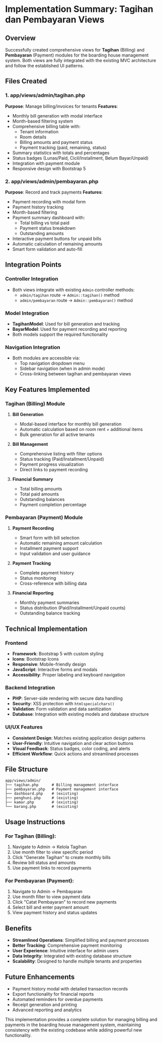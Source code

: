 # Implementation Summary: Tagihan dan Pembayaran Views

## Overview
Successfully created comprehensive views for **Tagihan** (Billing) and **Pembayaran** (Payment) modules for the boarding house management system. Both views are fully integrated with the existing MVC architecture and follow the established UI patterns.

## Files Created

### 1. app/views/admin/tagihan.php
**Purpose**: Manage billing/invoices for tenants
**Features**:
- Monthly bill generation with modal interface
- Month-based filtering system
- Comprehensive billing table with:
  - Tenant information
  - Room details
  - Billing amounts and payment status
  - Payment tracking (paid, remaining, status)
- Summary statistics with totals and percentages
- Status badges (Lunas/Paid, Cicil/Installment, Belum Bayar/Unpaid)
- Integration with payment module
- Responsive design with Bootstrap 5

### 2. app/views/admin/pembayaran.php
**Purpose**: Record and track payments
**Features**:
- Payment recording with modal form
- Payment history tracking
- Month-based filtering
- Payment summary dashboard with:
  - Total billing vs total paid
  - Payment status breakdown
  - Outstanding amounts
- Interactive payment buttons for unpaid bills
- Automatic calculation of remaining amounts
- Smart form validation and auto-fill

## Integration Points

### Controller Integration
- Both views integrate with existing `Admin` controller methods:
  - `admin/tagihan` route → `Admin::tagihan()` method
  - `admin/pembayaran` route → `Admin::pembayaran()` method

### Model Integration
- **TagihanModel**: Used for bill generation and tracking
- **BayarModel**: Used for payment recording and reporting
- Both models support the required functionality

### Navigation Integration
- Both modules are accessible via:
  - Top navigation dropdown menu
  - Sidebar navigation (when in admin mode)
  - Cross-linking between tagihan and pembayaran views

## Key Features Implemented

### Tagihan (Billing) Module
1. **Bill Generation**
   - Modal-based interface for monthly bill generation
   - Automatic calculation based on room rent + additional items
   - Bulk generation for all active tenants

2. **Bill Management**
   - Comprehensive listing with filter options
   - Status tracking (Paid/Installment/Unpaid)
   - Payment progress visualization
   - Direct links to payment recording

3. **Financial Summary**
   - Total billing amounts
   - Total paid amounts
   - Outstanding balances
   - Payment completion percentage

### Pembayaran (Payment) Module
1. **Payment Recording**
   - Smart form with bill selection
   - Automatic remaining amount calculation
   - Installment payment support
   - Input validation and user guidance

2. **Payment Tracking**
   - Complete payment history
   - Status monitoring
   - Cross-reference with billing data

3. **Financial Reporting**
   - Monthly payment summaries
   - Status distribution (Paid/Installment/Unpaid counts)
   - Outstanding balance tracking

## Technical Implementation

### Frontend
- **Framework**: Bootstrap 5 with custom styling
- **Icons**: Bootstrap Icons
- **Responsive**: Mobile-friendly design
- **JavaScript**: Interactive forms and modals
- **Accessibility**: Proper labeling and keyboard navigation

### Backend Integration
- **PHP**: Server-side rendering with secure data handling
- **Security**: XSS protection with `htmlspecialchars()`
- **Validation**: Form validation and data sanitization
- **Database**: Integration with existing models and database structure

### UI/UX Features
- **Consistent Design**: Matches existing application design patterns
- **User-Friendly**: Intuitive navigation and clear action buttons
- **Visual Feedback**: Status badges, color coding, and alerts
- **Efficient Workflow**: Quick actions and streamlined processes

## File Structure
```
app/views/admin/
├── tagihan.php      # Billing management interface
├── pembayaran.php   # Payment management interface
├── dashboard.php    # (existing)
├── penghuni.php     # (existing)
├── kamar.php        # (existing)
└── barang.php       # (existing)
```

## Usage Instructions

### For Tagihan (Billing):
1. Navigate to Admin → Kelola Tagihan
2. Use month filter to view specific period
3. Click "Generate Tagihan" to create monthly bills
4. Review bill status and amounts
5. Use payment links to record payments

### For Pembayaran (Payment):
1. Navigate to Admin → Pembayaran
2. Use month filter to view payment data
3. Click "Catat Pembayaran" to record new payments
4. Select bill and enter payment amount
5. View payment history and status updates

## Benefits
- **Streamlined Operations**: Simplified billing and payment processes
- **Better Tracking**: Comprehensive payment monitoring
- **User Experience**: Intuitive interface for admin users
- **Data Integrity**: Integrated with existing database structure
- **Scalability**: Designed to handle multiple tenants and properties

## Future Enhancements
- Payment history modal with detailed transaction records
- Export functionality for financial reports
- Automated reminders for overdue payments
- Receipt generation and printing
- Advanced reporting and analytics

This implementation provides a complete solution for managing billing and payments in the boarding house management system, maintaining consistency with the existing codebase while adding powerful new functionality.